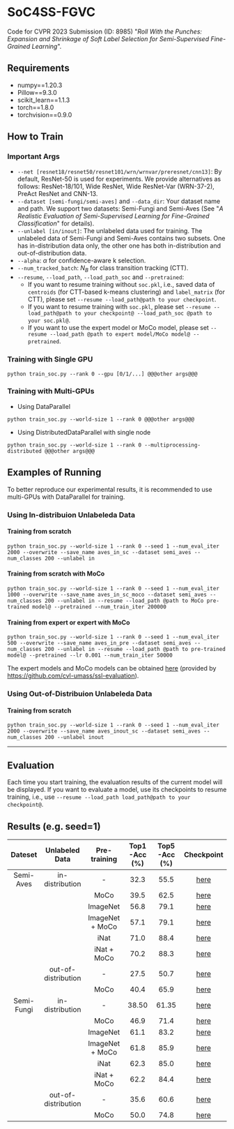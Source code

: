 # SoC4SS-FGVC

Code for CVPR 2023 Submission (ID: 8985) "*Roll With the Punches: Expansion and Shrinkage of Soft Label Selection for Semi-Supervised Fine-Grained Learning*".

## Requirements

- numpy==1.20.3
- Pillow==9.3.0
- scikit_learn==1.1.3
- torch==1.8.0
- torchvision==0.9.0


## How to Train
### Important Args
- `--net [resnet18/resnet50/resnet101/wrn/wrnvar/preresnet/cnn13]`: By default, ResNet-50 is used for experiments.  We provide alternatives as follows: ResNet-18/101, Wide ResNet, Wide ResNet-Var (WRN-37-2), PreAct ResNet and CNN-13.
- `--dataset [semi-fungi/semi-aves]` and `--data_dir`: Your dataset name and path. We support two datasets: Semi-Fungi and Semi-Aves (See "*A Realistic Evaluation of Semi-Supervised Learning for Fine-Grained Classification*" for details).
- `--unlabel [in/inout]`: The unlabeled data used for training. The unlabeled data of Semi-Fungi and Semi-Aves contains two subsets. One has in-distribution data only, the other one has both in-distribution and out-of-distribution data.
- `--alpha`: $\alpha$ for confidence-aware k selection.
- `--num_tracked_batch`: $N_{B}$ for class transition tracking (CTT).
- `--resume`, `--load_path`, `--load_path_soc` and `--pretrained`: 
    - If you want to resume training without `soc.pkl`, i.e., saved data of `centroids` (for CTT-based k-means clustering) and `label_matrix` (for CTT), please set `--resume --load_path@path to your checkpoint`. 
    - If you want to resume training with `soc.pkl`, please set `--resume --load_path@path to your checkpoint@ --load_path_soc @path to your soc.pkl@`. 
    - If you want to use the expert model or MoCo model, please set `--resume --load_path @path to expert model/MoCo model@ --pretrained`.

### Training with Single GPU

```
python train_soc.py --rank 0 --gpu [0/1/...] @@@other args@@@
```
### Training with Multi-GPUs

- Using DataParallel

```
python train_soc.py --world-size 1 --rank 0 @@@other args@@@
```

- Using DistributedDataParallel with single node

```
python train_soc.py --world-size 1 --rank 0 --multiprocessing-distributed @@@other args@@@
```

## Examples of Running

To better reproduce our experimental results, it is recommended to use multi-GPUs with DataParallel for training.

### Using In-distribuion Unlabeleda Data 
#### Training from scratch

```
python train_soc.py --world-size 1 --rank 0 --seed 1 --num_eval_iter 2000 --overwrite --save_name aves_in_sc --dataset semi_aves --num_classes 200 --unlabel in 
```

#### Training from scratch with MoCo

```
python train_soc.py --world-size 1 --rank 0 --seed 1 --num_eval_iter 1000 --overwrite --save_name aves_in_sc_moco --dataset semi_aves --num_classes 200 --unlabel in --resume --load_path @path to MoCo pre-trained model@ --pretrained --num_train_iter 200000
```

#### Training from expert or expert with MoCo

```
python train_soc.py --world-size 1 --rank 0 --seed 1 --num_eval_iter 500 --overwrite --save_name aves_in_pre --dataset semi_aves --num_classes 200 --unlabel in --resume --load_path @path to pre-trained model@ --pretrained --lr 0.001 --num_train_iter 50000
```


The expert models and MoCo models can be obtained [here][ck] (provided by https://github.com/cvl-umass/ssl-evaluation).


### Using Out-of-Distribuion Unlabeleda Data 
#### Training from scratch

```
python train_soc.py --world-size 1 --rank 0 --seed 1 --num_eval_iter 2000 --overwrite --save_name aves_inout_sc --dataset semi_aves --num_classes 200 --unlabel inout 
```

***
## Evaluation
Each time you start training, the evaluation results of the current model will be displayed. If you want to evaluate a model, use its checkpoints to resume training, i.e., use `--resume --load_path load_path@path to your checkpoint@`.

## Results (e.g. seed=1)

| Dateset | Unlabeled Data | Pre-training | Top1-Acc (%)| Top5-Acc (%)| Checkpoint |
| :-----:| :----: | :----: |:----: |:----: |:----: |
|Semi-Aves | in-distribution | - | 32.3 | 55.5 | [here][av-in-sc] |
| | | MoCo | 39.5 | 62.5 | [here][av-in-sc-mc] |
| | | ImageNet | 56.8 | 79.1 | [here][av-in-im] |
| | | ImageNet  + MoCo | 57.1 | 79.1 | [here][av-in-im-mc] |
| | | iNat | 71.0 | 88.4 | [here][av-in-in] |
| | | iNat + MoCo | 70.2 | 88.3 | [here][av-in-in-mc] |
| | out-of-distribution | - | 27.5 | 50.7 | [here][av-inout-sc] |
| |  | MoCo | 40.4 | 65.9 | [here][av-inout-sc-mc] |
|Semi-Fungi | in-distribution | - | 38.50 | 61.35 | [here][fg-in-sc] |
| | | MoCo | 46.9 | 71.4 | [here][fg-in-sc-mc] |
| | | ImageNet | 61.1 | 83.2 | [here][fg-in-im] |
| | | ImageNet  + MoCo | 61.8 | 85.9 | [here][fg-in-im-mc] |
| | | iNat | 62.3 | 85.0 | [here][fg-in-in] |
| | | iNat + MoCo | 62.2 | 84.4 | [here][fg-in-in-mc] |
| | out-of-distribution | - | 35.6 | 60.6 | [here][fg-inout-sc] | 
| |  | MoCo | 50.0 | 74.8 | [here][fg-inout-sc-mc] |

[av-in-im]: https://drive.google.com/drive/folders/1apctbIN_O9EuD8ZXrr7Diwq-1z0qADBu?usp=share_link
[av-in-im-mc]: https://drive.google.com/drive/folders/1lx-DYwCF1bDdGoy5nUQ_0Kdp6jhwQ_qi?usp=share_link
[av-in-in]: https://drive.google.com/drive/folders/1C4RcpnSmWcwpbSpkAicbcdjx-7Su80Rb?usp=share_link
[av-in-in-mc]: https://drive.google.com/drive/folders/1NC9HCB1sdbPhEd3SeStfrVQEBLTPKc_A?usp=share_link
[av-in-sc]: https://drive.google.com/drive/folders/1ML3WJeH20achx5KxZQYGCVrRNCAfJl0Y?usp=share_link
[av-in-sc-mc]: https://drive.google.com/drive/folders/1dyY-ylLI0op0-MiKFpYhfctTFp5iPUpJ?usp=share_link
[av-inout-sc]: https://drive.google.com/drive/folders/105EDpTelNa7oURIV0TGpHKf2W80M32yN?usp=share_link
[av-inout-sc-mc]: https://drive.google.com/drive/folders/1gy9KSXJ4OX3SKJtf8N9aritxP12atVkJ?usp=share_link
[fg-in-im]: https://drive.google.com/drive/folders/1cn8QTJFJnDhlgR-vDHaJNM5_NaBQsbAB?usp=share_link
[fg-in-im-mc]: https://drive.google.com/drive/folders/1Ug4C9qpTmL_H3760gTt0FfSpGPj6tpuS?usp=share_link
[fg-in-in]: https://drive.google.com/drive/folders/1DygNzUCNc9BFhhK2rmy7JkRoOb-x2SNP?usp=share_link
[fg-in-in-mc]: https://drive.google.com/drive/folders/13kvItyHZqZiL8AAViuU5Y46CpXMfPMSw?usp=share_link
[fg-in-sc]: https://drive.google.com/drive/folders/15s-upb33Uo1_dpF9xLQSkvgu4MAsCBQA?usp=share_link
[fg-in-sc-mc]: https://drive.google.com/drive/folders/1Sk5E9H5J8QaslyIxH2HilUWK8NEmiG-b?usp=share_link
[fg-inout-sc]: https://drive.google.com/drive/folders/1EO8IHoO8TW9YhWKO-3bv9iCj2Mya0hXy?usp=share_link
[fg-inout-sc-mc]: https://drive.google.com/drive/folders/1CW8QwusyAlF2kL6zT94lUgx5AIxgMSQg?usp=share_link
[ck]: http://vis-www.cs.umass.edu/semi-inat-2021/ssl_evaluation/models/